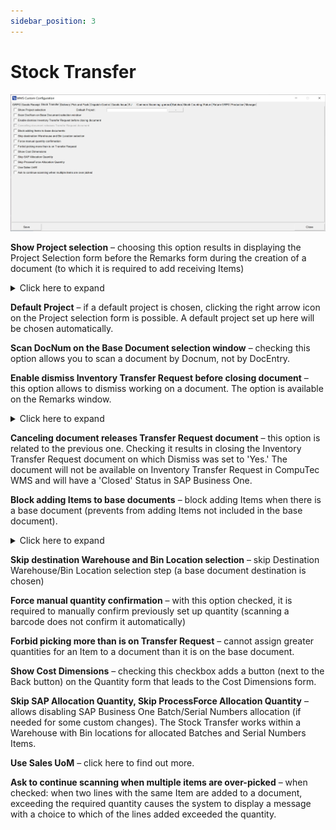 ```yaml
---
sidebar_position: 3
---
```


# Stock Transfer

![Stock Transfer](./media/stock-transfer.webp)

**Show Project selection** – choosing this option results in displaying the Project Selection form before the Remarks form during the creation of a document (to which it is required to add receiving Items)
    <details>
    <summary>Click here to expand</summary>
    <div>
        ![Project selection](./media/project-selection-01.png)
    </div>
    </details>

**Default Project** – if a default project is chosen, clicking the right arrow icon on the Project selection form is possible. A default project set up here will be chosen automatically.

**Scan DocNum on the Base Document selection window** – checking this option allows you to scan a document by Docnum, not by DocEntry.

**Enable dismiss Inventory Transfer Request before closing document** – this option allows to dismiss working on a document. The option is available on the Remarks window.
    <details>
    <summary>Click here to expand</summary>
    <div>
        ![Remarks Window](./media/remarks-window-03.png)
    </div>
    </details>

**Canceling document releases Transfer Request document** – this option is related to the previous one. Checking it results in closing the Inventory Transfer Request document on which Dismiss was set to 'Yes.' The document will not be available on Inventory Transfer Request in CompuTec WMS and will have a 'Closed' Status in SAP Business One.

**Block adding Items to base documents** – block adding Items when there is a base document (prevents from adding Items not included in the base document).
    <details>
    <summary>Click here to expand</summary>
    <div>
        ![Base Document](./media/document-details-08.png)
    </div>
    </details>

**Skip destination Warehouse and Bin Location selection** – skip Destination Warehouse/Bin Location selection step (a base document destination is chosen)

**Force manual quantity confirmation** – with this option checked, it is required to manually confirm previously set up quantity (scanning a barcode does not confirm it automatically)

**Forbid picking more than is on Transfer Request** – cannot assign greater quantities for an Item to a document than it is on the base document.

**Show Cost Dimensions** – checking this checkbox adds a button (next to the Back button) on the Quantity form that leads to the Cost Dimensions form.

**Skip SAP Allocation Quantity, Skip ProcessForce Allocation Quantity** – allows disabling SAP Business One Batch/Serial Numbers allocation (if needed for some custom changes). The Stock Transfer works within a Warehouse with Bin locations for allocated Batches and Serial Numbers Items.

**Use Sales UoM** – click here to find out more.

**Ask to continue scanning when multiple items are over-picked** – when checked: when two lines with the same Item are added to a document, exceeding the required quantity causes the system to display a message with a choice to which of the lines added exceeded the quantity.
